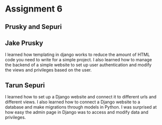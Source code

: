 # Assignment 6

## Prusky and Sepuri

## Jake Prusky 

I learned how templating in django works to reduce the amount of HTML code you need to write for a simple project. I also learned how to manage the backend of a simple website to set up user authentication and modify the views and privileges based on the user.

## Tarun Sepuri

I learned how to set up a Django website and connect it to different urls and different views. I also learned how to connect a Django website to a database and make migrations through models in Python. I was surprised at how easy the admin page in Django was to access and modify data and privileges. 
